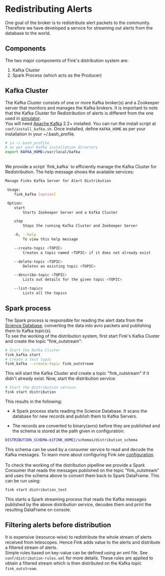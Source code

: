 # Redistributing Alerts

One goal of the broker is to redistribute alert packets to the community. Therefore we have developed a service for streaming out alerts from the database to the world.

## Components

The two major components of Fink's distribution system are:

1. Kafka Cluster
2. Spark Process (which acts as the Producer)

## Kafka Cluster
The Kafka Cluster consists of one or more Kafka broker(s) and a Zookeeper server that monitors and manages the Kafka brokers.
It is important to note that the Kafka Cluster for Redistribution of alerts is different from the one used in [simulator](simulator.md).
<br>
You will need [Apache Kafka](https://kafka.apache.org/) 2.2+ installed. You can run the install script at `conf/install_kafka.sh`. Once installed, define `KAFKA_HOME` as per your installation in your ~/.bash_profile.

```bash
# in ~/.bash_profile
# as per your Kafka installation directory
export KAFKA_HOME=/usr/local/kafka
```
<br>
We provide a script `fink_kafka` to efficiently manage the Kafka Cluster for Redistribution. The help message shows the available
services:

```bash
Manage Finks Kafka Server for Alert Distribution

 Usage:
 	fink_kafka [option]

 Option:
 	start
 		Starts Zookeeper Server and a Kafka Cluster

 	stop
 		Stops the running Kafka Cluster and Zookeeper Server

 	-h, --help
 		To view this help message

 	--create-topic <TOPIC>
 		Creates a topic named <TOPIC> if it does not already exist

 	--delete-topic <TOPIC>
 		Deletes an existing topic <TOPIC>

 	--describe-topic <TOPIC>
 		Lists out details for the given topic <TOPIC>

 	--list-topics
 		Lists all the topics
```

## Spark process
The Spark process is responsible for reading the alert data from the [Science Database](database.md#science-database-structure),
converting the data into avro packets and publishing them to Kafka topic(s).
<br>
To see the working of the distribution system, first start Fink's Kafka Cluster
and create the topic "fink_outstream":

```bash
# Start the Kafka Cluster
fink_kafka start
# Create a test topic
fink_kafka --create-topic fink_outstream
```

This will start the Kafka Cluster and create a topic "fink_outstream" if it didn't already exist.
Now, start the distribution service:

```bash
# Start the distribution service
fink start distribution
```
This results in the following:<br>

- A Spark process starts reading the Science Database. It scans the
database for new records and publish them to Kafka Servers.

- The records are converted to binary(avro) before they are published and the schema is stored at the path given in configuration:

```bash
DISTRIBUTION_SCHEMA=${FINK_HOME}/schemas/distribution_schema
```

This schema can be used by a consumer service to read and decode the Kafka messages. To learn more about configuring Fink see [configuration](configuration.md).
<br><br>
To check the working of the distribution pipelline we provide a Spark Consumer that reads the messages published
on the topic "fink_outstream" and uses the schema above to convert them back to Spark DataFrame. This can be run using:

```bash
fink start distribution_test
```
This starts a Spark streaming process that reads the Kafka messages
published by the above distribution service, decodes them and print
the resulting DataFrame on console.

## Filtering alerts before distribution
It is expensive (resource-wise) to redistribute the whole stream of alerts
received from telescopes. Hence Fink adds value to the alerts and distribute a
filtered stream of alerts. <br>
Simple rules based on key-value can be defined using
an xml file. See `conf/distribution-rules.xml` for more details. These rules
are applied to obtain a filtered stream which is then distributed on the Kafka topic
`fink_outstream`.
